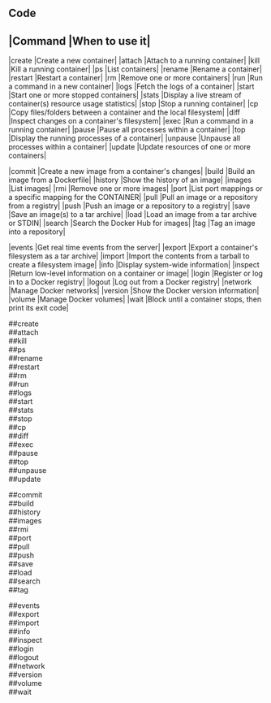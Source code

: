 ## Code
|Command   |When to use it|
---------------------------
|create    |Create a new container|
|attach    |Attach to a running container|
|kill      |Kill a running container|
|ps        |List containers|
|rename    |Rename a container|
|restart   |Restart a container|
|rm        |Remove one or more containers|
|run       |Run a command in a new container|
|logs      |Fetch the logs of a container|
|start     |Start one or more stopped containers|
|stats     |Display a live stream of container(s) resource usage statistics|
|stop      |Stop a running container|
|cp        |Copy files/folders between a container and the local filesystem|
|diff      |Inspect changes on a container's filesystem|
|exec      |Run a command in a running container|
|pause     |Pause all processes within a container|
|top       |Display the running processes of a container|
|unpause   |Unpause all processes within a container|
|update    |Update resources of one or more containers|

|commit    |Create a new image from a container's changes|
|build     |Build an image from a Dockerfile|
|history   |Show the history of an image|
|images    |List images|
|rmi       |Remove one or more images|
|port      |List port mappings or a specific mapping for the CONTAINER|
|pull      |Pull an image or a repository from a registry|
|push      |Push an image or a repository to a registry|
|save      |Save an image(s) to a tar archive|
|load      |Load an image from a tar archive or STDIN|
|search    |Search the Docker Hub for images|
|tag       |Tag an image into a repository|

|events    |Get real time events from the server|
|export    |Export a container's filesystem as a tar archive|
|import    |Import the contents from a tarball to create a filesystem image|
|info      |Display system-wide information|
|inspect   |Return low-level information on a container or image|
|login     |Register or log in to a Docker registry|
|logout    |Log out from a Docker registry|
|network   |Manage Docker networks|
|version   |Show the Docker version information|
|volume    |Manage Docker volumes|
|wait      |Block until a container stops, then print its exit code|
	
##create   
##attach   
##kill     	
##ps       	
##rename   	
##restart  	
##rm       	
##run      	
##logs     	
##start    
##stats    
##stop     
##cp       
##diff     
##exec     
##pause    
##top      
##unpause  
##update   

##commit   
##build    
##history  
##images   
##rmi      
##port     
##pull     
##push     
##save     
##load     
##search   
##tag      

##events   
##export   
##import   
##info     
##inspect  
##login    
##logout   
##network  
##version  
##volume   	
##wait     	
